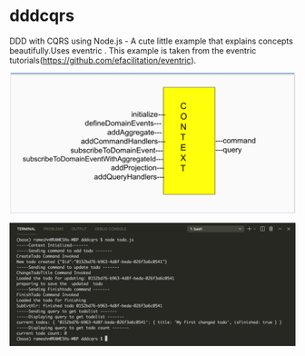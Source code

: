 # dddcqrs
DDD with CQRS using Node.js - A cute little example that explains concepts beautifully.Uses eventric .
This example is taken from the eventric tutorials(https://github.com/efacilitation/eventric).

![](contextApi.png)

![](runScreenShot.png)
